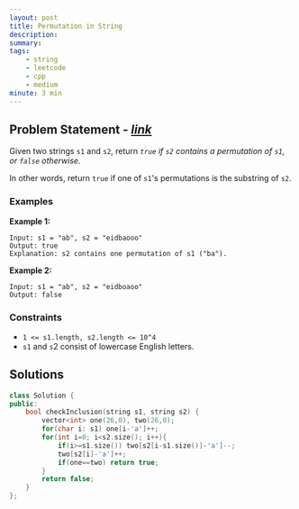 ```yaml
---
layout: post
title: Permutation in String
description: 
summary: 
tags:
    - string
    - leetcode
    - cpp
    - medium
minute: 3 min
---
```


## Problem Statement - [*link*](https://leetcode.com/problems/permutation-in-string/)
Given two strings `s1` and `s2`, return *`true` if `s2` contains a permutation of `s1`, or `false` otherwise.*

In other words, return `true` if one of `s1`'s permutations is the substring of `s2`.

### Examples
**Example 1:**  
```
Input: s1 = "ab", s2 = "eidbaooo"
Output: true
Explanation: s2 contains one permutation of s1 ("ba").
```

**Example 2:**  
```
Input: s1 = "ab", s2 = "eidboaoo"
Output: false
```

### Constraints
+ `1 <= s1.length, s2.length <= 10^4`
+ `s1` and `s`2 consist of lowercase English letters.

## Solutions
```cpp
class Solution {
public:
    bool checkInclusion(string s1, string s2) {
        vector<int> one(26,0), two(26,0);
        for(char i: s1) one[i-'a']++;
        for(int i=0; i<s2.size(); i++){
            if(i>=s1.size()) two[s2[i-s1.size()]-'a']--;
            two[s2[i]-'a']++;
            if(one==two) return true;
        }
        return false;
    }
};
```
